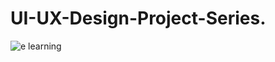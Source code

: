 # UI-UX-Design-Project-Series.
![e learning](https://github.com/amrinambro/UI-UX-Design-Project-Series./assets/101463986/b3cd2194-131c-4141-853a-550c8e0a1d55)
